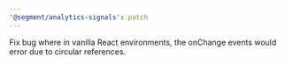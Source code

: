 ```yaml
---
'@segment/analytics-signals': patch
---
```


Fix bug where in vanilla React environments, the onChange events would error due to circular references.
